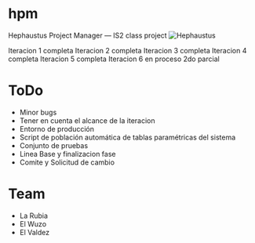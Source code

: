 hpm
===

Hephaustus Project Manager — IS2 class project
![Hephaustus](http://groupweird.com/hpm.png)


Iteracion 1 completa
Iteracion 2 completa
Iteracion 3 completa
Iteracion 4 completa
Iteracion 5 completa
Iteracion 6 en proceso 2do parcial

ToDo
====

* Minor bugs
* Tener en cuenta el alcance de la iteracion
* Entorno de producción
* Script de población automática de tablas paramétricas del sistema 
* Conjunto de pruebas
* Linea Base y finalizacion fase
* Comite y Solicitud de cambio


Team
====

* La Rubia
* El Wuzo
* El Valdez
